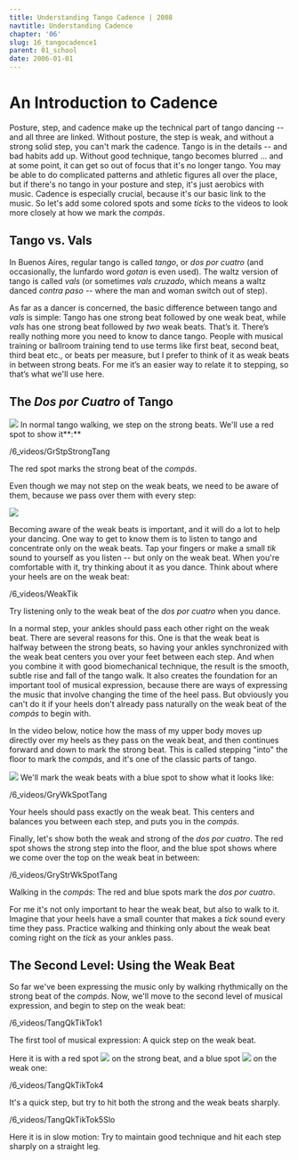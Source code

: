```yaml
---
title: Understanding Tango Cadence | 2008
navtitle: Understanding Cadence
chapter: '06'
slug: 16_tangocadence1
parent: 01_school
date: 2006-01-01
---
```


# An Introduction to Cadence

Posture, step, and cadence make up the technical part of tango dancing -- and all three are linked. Without posture, the step is weak, and without a strong solid step, you can't mark the cadence. Tango is in the details -- and bad habits add up. Without good technique, tango becomes blurred ... and at some point, it can get so out of focus that it's no longer tango. You may be able to do complicated patterns and athletic figures all over the place, but if there's no tango in your posture and step, it's just aerobics with music. Cadence is especially crucial, because it's our basic link to the music. So let's add some colored spots and some _ticks_ to the videos to look more closely at how we mark the _compás_.

## Tango vs. Vals

In Buenos Aires, regular tango is called _tango_, or _dos por cuatro_ (and occasionally, the lunfardo word _gotan_ is even used). The waltz version of tango is called _vals_ (or sometimes _vals cruzado_, which means a waltz danced _contra paso_ -- where the man and woman switch out of step).

As far as a dancer is concerned, the basic difference between tango and _vals_ is simple: Tango has one strong beat followed by one weak beat, while _vals_ has one strong beat followed by _two_ weak beats. That’s it. There’s really nothing more you need to know to dance tango. People with musical training or ballroom training tend to use terms like first beat, second beat, third beat etc., or beats per measure, but I prefer to think of it as weak beats in between strong beats. For me it’s an easier way to relate it to stepping, so that’s what we'll use here.

## The _Dos por Cuatro_ of Tango

![](/6_pics/RedDot.jpg)
In normal tango walking, we step on the strong beats. We'll use a red spot
to show it**:**

/6_videos/GrStpStrongTang

The red spot marks the strong beat of the _compás_.


Even though we may not step on the weak beats, we need to be aware of them, because we pass over them with every step:

![](/6_pics/photos/FootStepTangoBig.gif)

Becoming aware of the weak beats is important, and it will do a lot to help your dancing. One way to get to know them is to listen to tango and concentrate only on the weak beats. Tap your fingers or make a small _tik_ sound to yourself as you listen -- but only on the weak beat. When you're comfortable with it, try thinking about it as you dance. Think about where your heels are on the weak beat:

/6_videos/WeakTik

Try listening only to the weak beat of the _dos por cuatro_ when you dance.

In a normal step, your ankles should pass each other right on the weak beat. There are several reasons for this. One is that the weak beat is halfway between the strong beats, so having your ankles synchronized with the weak beat centers you over your feet between each step. And when you combine it with good biomechanical technique, the result is the smooth, subtle rise and fall of the tango walk. It also creates the foundation for an important tool of musical expression, because there are ways of expressing the music that involve changing the time of the heel pass. But obviously you can't do it if your heels don't already pass naturally on the weak beat of the _compás_ to begin with.

In the video below, notice how the mass of my upper body moves up directly over my heels as they pass on the weak beat, and then continues forward and down to mark the strong beat. This is called stepping "into" the floor to mark the _compás_, and it's one of the classic parts of tango.

![](/6_pics/BlueDot.jpg)
We'll mark the weak beats with a blue spot
to show what it looks like:

/6_videos/GryWkSpotTang

Your heels should pass exactly on the weak beat. This centers and balances you
between each step, and puts you in the _compás_.


Finally, let's show both the weak and strong of the _dos por cuatro_. The red spot shows the strong step into the floor, and the blue spot shows where we come over the top on the weak beat in between:

/6_videos/GryStrWkSpotTang

Walking in the _compás_: The red and blue spots mark the _dos por cuatro_.

For me it's not only important to hear the weak beat, but also to walk to it. Imagine that your heels have a small counter that makes a _tick_ sound every time they pass. Practice walking and thinking only about the weak beat coming right on the _tick_ as your ankles pass.

## The Second Level: Using the Weak Beat

So far we've been expressing the music only by walking rhythmically on the strong beat of the _compás_. Now, we'll move to the second level of musical expression, and begin to step on the weak beat:

/6_videos/TangQkTikTok1

The first tool of musical expression:  A quick step on the weak beat.

Here it is with a red spot
![](/6_pics/RedDot.jpg)
on the strong beat, and a blue spot
![](/6_pics/BlueDot.jpg)
on the weak one:

/6_videos/TangQkTikTok4

It's a quick step, but try to hit both the strong and the weak beats sharply.

/6_videos/TangQkTikTok5Slo

Here it is in slow motion:  Try to maintain good technique and hit each step sharply on a straight leg.

